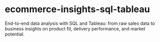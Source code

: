 # ecommerce-insights-sql-tableau
End-to-end data analysis with SQL and Tableau: from raw sales data to business insights on product fit, delivery performance, and market potential.

